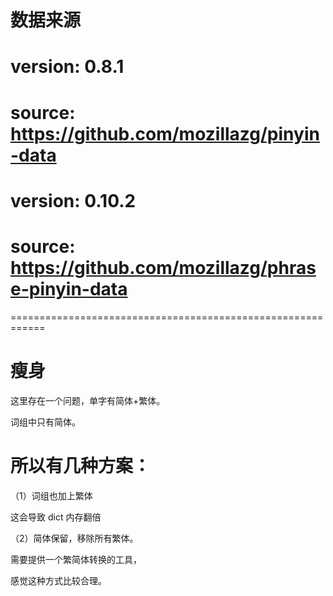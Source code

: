 # 数据来源

# version: 0.8.1
# source: https://github.com/mozillazg/pinyin-data

# version: 0.10.2
# source: https://github.com/mozillazg/phrase-pinyin-data

============================================================

# 瘦身

这里存在一个问题，单字有简体+繁体。

词组中只有简体。

# 所以有几种方案：

（1）词组也加上繁体

这会导致 dict 内存翻倍

（2）简体保留，移除所有繁体。

需要提供一个繁简体转换的工具，

感觉这种方式比较合理。